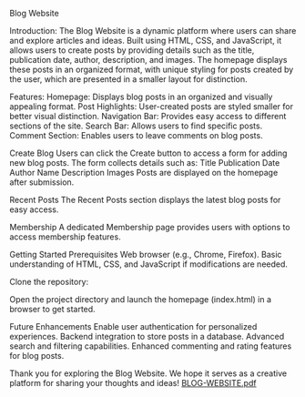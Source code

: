 Blog Website


Introduction:
The Blog Website is a dynamic platform where users can share and explore articles and ideas. Built using HTML, CSS, and JavaScript, it allows users to create posts by providing details such as the title, publication date, author, description, and images. The homepage displays these posts in an organized format, with unique styling for posts created by the user, which are presented in a smaller layout for distinction.

Features:
Homepage: Displays blog posts in an organized and visually appealing format.
Post Highlights: User-created posts are styled smaller for better visual distinction.
Navigation Bar: Provides easy access to different sections of the site.
Search Bar: Allows users to find specific posts.
Comment Section: Enables users to leave comments on blog posts.

Create Blog
Users can click the Create button to access a form for adding new blog posts.
The form collects details such as:
Title
Publication Date
Author Name
Description
Images
Posts are displayed on the homepage after submission.

Recent Posts
The Recent Posts section displays the latest blog posts for easy access.

Membership
A dedicated Membership page provides users with options to access membership features.

Getting Started
Prerequisites
Web browser (e.g., Chrome, Firefox).
Basic understanding of HTML, CSS, and JavaScript if modifications are needed.

Clone the repository:

Open the project directory and launch the homepage (index.html) in a browser to get started.

Future Enhancements
Enable user authentication for personalized experiences.
Backend integration to store posts in a database.
Advanced search and filtering capabilities.
Enhanced commenting and rating features for blog posts.

Thank you for exploring the Blog Website. We hope it serves as a creative platform for sharing your thoughts and ideas!
[BLOG-WEBSITE.pdf](https://github.com/user-attachments/files/17775949/BLOG-WEBSITE.pdf)
